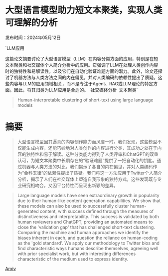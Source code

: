 # 大型语言模型助力短文本聚类，实现人类可理解的分析

发布时间：2024年05月12日

`LLM应用

这篇论文摘要讨论了大型语言模型（LLM）在内容分类方面的应用，特别是在短文本聚类和社交媒体个人简介分析中的应用。它强调了LLM在处理人类创作内容时的独特性和易解读性，以及它们在自动化验证难题方面的潜力。此外，论文还探讨了机器方法与人类方法之间的内在偏见，并对人类编码的依赖性提出了质疑。这些内容与LLM的应用领域相关，而不是专注于Agent、RAG或LLM理论的特定方面。因此，将其归类为LLM应用是合适的。` `社交媒体分析` `文本聚类`

> Human-interpretable clustering of short-text using large language models

# 摘要

> 大型语言模型因其逼真的内容创作能力而风靡一时。我们发现，这些模型不仅能生成内容，还能巧妙地对人类创作的内容进行分类，其成功之处在于内容的独特性和易于解读。这种分类能力得到了人类评审和ChatGPT的双重认可，为短文本聚类中长期存在的“验证难题”提供了一把自动化的钥匙。通过机器与人类方法的对比，我们揭示了各自的内在偏见，并对人类编码作为“金科玉律”的依赖性提出了质疑。我们将这一方法应用于Twitter个人简介分析，揭示了人们在社交媒体上塑造自我形象的独特方式，这些发现既与专业研究相吻合，又因平台特性而呈现出新颖的差异。

> Large language models have seen extraordinary growth in popularity due to their human-like content generation capabilities. We show that these models can also be used to successfully cluster human-generated content, with success defined through the measures of distinctiveness and interpretability. This success is validated by both human reviewers and ChatGPT, providing an automated means to close the 'validation gap' that has challenged short-text clustering. Comparing the machine and human approaches we identify the biases inherent in each, and question the reliance on human-coding as the 'gold standard'. We apply our methodology to Twitter bios and find characteristic ways humans describe themselves, agreeing well with prior specialist work, but with interesting differences characteristic of the medium used to express identity.

[Arxiv](https://arxiv.org/abs/2405.07278)